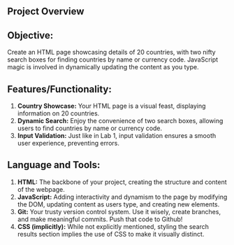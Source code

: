 ## Project Overview

## Objective:
Create an HTML page showcasing details of 20 countries, with two nifty search boxes for finding countries by name or currency code. JavaScript magic is involved in dynamically updating the content as you type.

## Features/Functionality:
1. **Country Showcase:** Your HTML page is a visual feast, displaying information on 20 countries.
2. **Dynamic Search:** Enjoy the convenience of two search boxes, allowing users to find countries by name or currency code.
3. **Input Validation:** Just like in Lab 1, input validation ensures a smooth user experience, preventing errors.

## Language and Tools:
1. **HTML:** The backbone of your project, creating the structure and content of the webpage.
2. **JavaScript:** Adding interactivity and dynamism to the page by modifying the DOM, updating content as users type, and creating new elements.
3. **Git:** Your trusty version control system. Use it wisely, create branches, and make meaningful commits. Push that code to Github!
5. **CSS (implicitly):** While not explicitly mentioned, styling the search results section implies the use of CSS to make it visually distinct.
